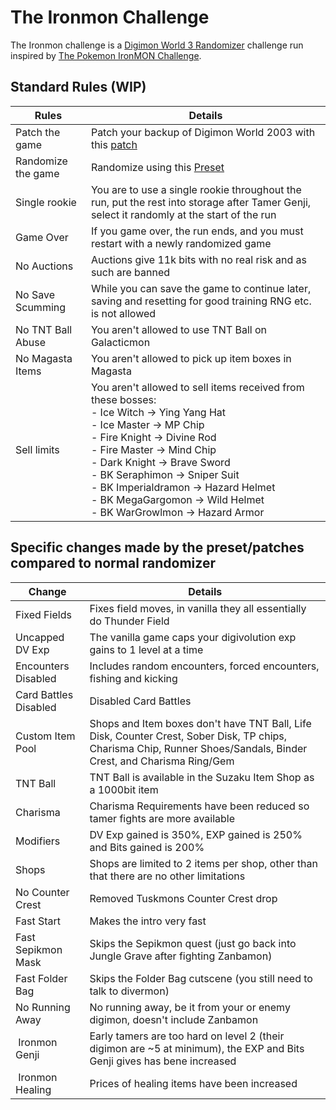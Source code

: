 
# The Ironmon Challenge

The Ironmon challenge is a [Digimon World 3 Randomizer](https://github.com/markisha64/dmw3-randomizer/releases)
challenge run inspired by [The Pokemon IronMON Challenge](https://gist.github.com/valiant-code/adb18d248fa0fae7da6b639e2ee8f9c1).

## Standard Rules (WIP)

| Rules              | Details                                                                                                                                    |
|--------------------|--------------------------------------------------------------------------------------------------------------------------------------------|
| Patch the game     | Patch your backup of Digimon World 2003 with this [patch](https://github.com/markisha64/dmw_2003_ironmon)                                  |
| Randomize the game | Randomize using this [Preset](https://github.com/markisha64/dmw3-randomizer/blob/ironmon/ironmon/preset.json)                              |
| Single rookie      | You are to use a single rookie throughout the run, put the rest into storage after Tamer Genji, select it randomly at the start of the run |
| Game Over          | If you game over, the run ends, and you must restart with a newly randomized game                                                          |
| No Auctions        | Auctions give 11k bits with no real risk and as such are banned                                                                            |
| No Save Scumming   | While you can save the game to continue later, saving and resetting for good training RNG etc. is not allowed                              |
| No TNT Ball Abuse  | You aren't allowed to use TNT Ball on Galacticmon                                                                                          |
| No Magasta Items   | You aren't allowed to pick up item boxes in Magasta                                                                                        | 
| Sell limits        | You aren't allowed to sell items received from these bosses: <br>- Ice Witch -> Ying Yang Hat <br>- Ice Master -> MP Chip <br>- Fire Knight -> Divine Rod <br>- Fire Master -> Mind Chip <br>- Dark Knight -> Brave Sword <br>- BK Seraphimon -> Sniper Suit <br>- BK Imperialdramon -> Hazard Helmet <br>- BK MegaGargomon -> Wild Helmet <br>- BK WarGrowlmon -> Hazard Armor |

## Specific changes made by the preset/patches compared to normal randomizer

| Change                | Details                                                                                                                                                            |
|-----------------------|--------------------------------------------------------------------------------------------------------------------------------------------------------------------|
| Fixed Fields          | Fixes field moves, in vanilla they all essentially do Thunder Field                                                                                                |
| Uncapped DV Exp       | The vanilla game caps your digivolution exp gains to 1 level at a time                                                                                             |
| Encounters Disabled   | Includes random encounters, forced encounters, fishing and kicking                                                                                                 |
| Card Battles Disabled | Disabled Card Battles                                                                                                                                              |
| Custom Item Pool      | Shops and Item boxes don't have TNT Ball, Life Disk, Counter Crest, Sober Disk, TP chips, Charisma Chip, Runner Shoes/Sandals, Binder Crest, and Charisma Ring/Gem |
| TNT Ball              | TNT Ball is available in the Suzaku Item Shop as a 1000bit item                                                                                                    |
| Charisma              | Charisma Requirements have been reduced so tamer fights are more available                                                                                         |
| Modifiers             | DV Exp gained is 350%, EXP gained is 250% and Bits gained is 200%                                                                                                  |
| Shops                 | Shops are limited to 2 items per shop, other than that there are no other limitations                                                                              |
| No Counter Crest      | Removed Tuskmons Counter Crest drop                                                                                                                                |
| Fast Start            | Makes the intro very fast                                                                                                                                          |
| Fast Sepikmon Mask    | Skips the Sepikmon quest (just go back into Jungle Grave after fighting Zanbamon)                                                                                  |
| Fast Folder Bag       | Skips the Folder Bag cutscene (you still need to talk to divermon)                                                                                                 |
| No Running Away       | No running away, be it from your or enemy digimon, doesn't include Zanbamon                                                                                        |
| Ironmon Genji         | Early tamers are too hard on level 2 (their digimon are ~5 at minimum), the EXP and Bits Genji gives has bene increased                                            |
| Ironmon Healing       | Prices of healing items have been increased                                                                                                                        |
              
